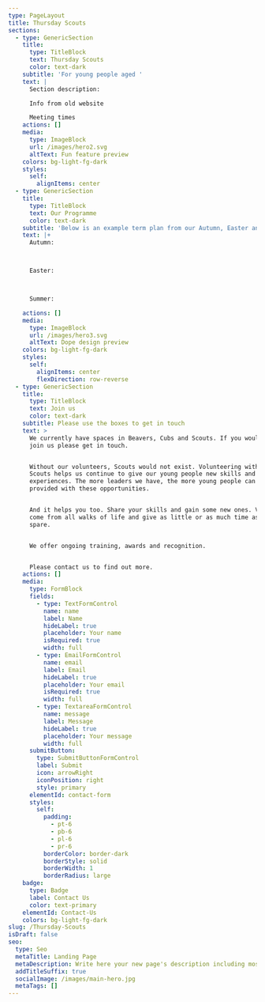 ```yaml
---
type: PageLayout
title: Thursday Scouts
sections:
  - type: GenericSection
    title:
      type: TitleBlock
      text: Thursday Scouts
      color: text-dark
    subtitle: 'For young people aged '
    text: |
      Section description:

      Info from old website

      Meeting times
    actions: []
    media:
      type: ImageBlock
      url: /images/hero2.svg
      altText: Fun feature preview
    colors: bg-light-fg-dark
    styles:
      self:
        alignItems: center
  - type: GenericSection
    title:
      type: TitleBlock
      text: Our Programme
      color: text-dark
    subtitle: 'Below is an example term plan from our Autumn, Easter and Summer terms'
    text: |+
      Autumn:



      Easter:



      Summer:

    actions: []
    media:
      type: ImageBlock
      url: /images/hero3.svg
      altText: Dope design preview
    colors: bg-light-fg-dark
    styles:
      self:
        alignItems: center
        flexDirection: row-reverse
  - type: GenericSection
    title:
      type: TitleBlock
      text: Join us
      color: text-dark
    subtitle: Please use the boxes to get in touch
    text: >
      We currently have spaces in Beavers, Cubs and Scouts. If you would like to
      join us please get in touch.


      Without our volunteers, Scouts would not exist. Volunteering with the
      Scouts helps us continue to give our young people new skills and
      experiences. The more leaders we have, the more young people can be
      provided with these opportunities.


      And it helps you too. Share your skills and gain some new ones. Volunteers
      come from all walks of life and give as little or as much time as they can
      spare.


      We offer ongoing training, awards and recognition.


      Please contact us to find out more. 
    actions: []
    media:
      type: FormBlock
      fields:
        - type: TextFormControl
          name: name
          label: Name
          hideLabel: true
          placeholder: Your name
          isRequired: true
          width: full
        - type: EmailFormControl
          name: email
          label: Email
          hideLabel: true
          placeholder: Your email
          isRequired: true
          width: full
        - type: TextareaFormControl
          name: message
          label: Message
          hideLabel: true
          placeholder: Your message
          width: full
      submitButton:
        type: SubmitButtonFormControl
        label: Submit
        icon: arrowRight
        iconPosition: right
        style: primary
      elementId: contact-form
      styles:
        self:
          padding:
            - pt-6
            - pb-6
            - pl-6
            - pr-6
          borderColor: border-dark
          borderStyle: solid
          borderWidth: 1
          borderRadius: large
    badge:
      type: Badge
      label: Contact Us
      color: text-primary
    elementId: Contact-Us
    colors: bg-light-fg-dark
slug: /Thursday-Scouts
isDraft: false
seo:
  type: Seo
  metaTitle: Landing Page
  metaDescription: Write here your new page's description including most relevant keywords.
  addTitleSuffix: true
  socialImage: /images/main-hero.jpg
  metaTags: []
---
```

